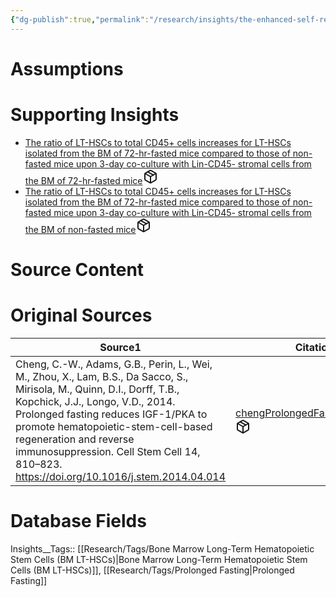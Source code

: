 ```yaml
---
{"dg-publish":true,"permalink":"/research/insights/the-enhanced-self-renewal-program-of-bm-lt-hs-cs-from-72-hour-fasted-mice-is-inherent-to-the-lt-hsc-cells-and-not-related-to-the-bm-stromal-niche-cells/"}
---
```


# Assumptions
<div><ul class="dataview list-view-ul"></ul></div>

# Supporting Insights
<div><ul class="dataview list-view-ul"><li><span><a data-tooltip-position="top" aria-label="Research/Insights/The ratio of LT-HSCs to total CD45+ cells increases for LT-HSCs isolated from the BM of 72-hr-fasted mice compared to those of non-fasted mice upon 3-day co-culture with Lin-CD45- stromal cells from the BM of 72-hr-fasted mice.md" data-href="Research/Insights/The ratio of LT-HSCs to total CD45+ cells increases for LT-HSCs isolated from the BM of 72-hr-fasted mice compared to those of non-fasted mice upon 3-day co-culture with Lin-CD45- stromal cells from the BM of 72-hr-fasted mice.md" href="Research/Insights/The ratio of LT-HSCs to total CD45+ cells increases for LT-HSCs isolated from the BM of 72-hr-fasted mice compared to those of non-fasted mice upon 3-day co-culture with Lin-CD45- stromal cells from the BM of 72-hr-fasted mice.md" class="internal-link" target="_blank" rel="noopener" fileclass-name="Research Links">The ratio of LT-HSCs to total CD45+ cells increases for LT-HSCs isolated from the BM of 72-hr-fasted mice compared to those of non-fasted mice upon 3-day co-culture with Lin-CD45- stromal cells from the BM of 72-hr-fasted mice</a><a class="metadata-menu fileclass-icon"><svg xmlns="http://www.w3.org/2000/svg" width="24" height="24" viewBox="0 0 24 24" fill="none" stroke="currentColor" stroke-width="2" stroke-linecap="round" stroke-linejoin="round" class="svg-icon lucide-package"><path d="m7.5 4.27 9 5.15"></path><path d="M21 8a2 2 0 0 0-1-1.73l-7-4a2 2 0 0 0-2 0l-7 4A2 2 0 0 0 3 8v8a2 2 0 0 0 1 1.73l7 4a2 2 0 0 0 2 0l7-4A2 2 0 0 0 21 16Z"></path><path d="m3.3 7 8.7 5 8.7-5"></path><path d="M12 22V12"></path></svg></a></span></li><li><span><a data-tooltip-position="top" aria-label="Research/Insights/The ratio of LT-HSCs to total CD45+ cells increases for LT-HSCs isolated from the BM of 72-hr-fasted mice compared to those of non-fasted mice upon 3-day co-culture with Lin-CD45- stromal cells from the BM of non-fasted mice.md" data-href="Research/Insights/The ratio of LT-HSCs to total CD45+ cells increases for LT-HSCs isolated from the BM of 72-hr-fasted mice compared to those of non-fasted mice upon 3-day co-culture with Lin-CD45- stromal cells from the BM of non-fasted mice.md" href="Research/Insights/The ratio of LT-HSCs to total CD45+ cells increases for LT-HSCs isolated from the BM of 72-hr-fasted mice compared to those of non-fasted mice upon 3-day co-culture with Lin-CD45- stromal cells from the BM of non-fasted mice.md" class="internal-link" target="_blank" rel="noopener" fileclass-name="Research Links">The ratio of LT-HSCs to total CD45+ cells increases for LT-HSCs isolated from the BM of 72-hr-fasted mice compared to those of non-fasted mice upon 3-day co-culture with Lin-CD45- stromal cells from the BM of non-fasted mice</a><a class="metadata-menu fileclass-icon"><svg xmlns="http://www.w3.org/2000/svg" width="24" height="24" viewBox="0 0 24 24" fill="none" stroke="currentColor" stroke-width="2" stroke-linecap="round" stroke-linejoin="round" class="svg-icon lucide-package"><path d="m7.5 4.27 9 5.15"></path><path d="M21 8a2 2 0 0 0-1-1.73l-7-4a2 2 0 0 0-2 0l-7 4A2 2 0 0 0 3 8v8a2 2 0 0 0 1 1.73l7 4a2 2 0 0 0 2 0l7-4A2 2 0 0 0 21 16Z"></path><path d="m3.3 7 8.7 5 8.7-5"></path><path d="M12 22V12"></path></svg></a></span></li></ul></div>

# Source Content
<div><ul class="dataview list-view-ul"></ul></div>

# Original Sources
<div><table class="dataview table-view-table"><thead class="table-view-thead"><tr class="table-view-tr-header"><th class="table-view-th"><span>Source</span><span class="dataview small-text">1</span></th><th class="table-view-th"><span>Citation Key</span></th></tr></thead><tbody class="table-view-tbody"><tr><td><span>Cheng, C.-W., Adams, G.B., Perin, L., Wei, M., Zhou, X., Lam, B.S., Da Sacco, S., Mirisola, M., Quinn, D.I., Dorff, T.B., Kopchick, J.J., Longo, V.D., 2014. Prolonged fasting reduces IGF-1/PKA to promote hematopoietic-stem-cell-based regeneration and reverse immunosuppression. Cell Stem Cell 14, 810–823. <a rel="noopener" class="external-link" href="https://doi.org/10.1016/j.stem.2014.04.014" target="_blank">https://doi.org/10.1016/j.stem.2014.04.014</a></span></td><td><span><a data-tooltip-position="top" aria-label="Research/Evidence Sources/chengProlongedFastingReduces2014.md" data-href="Research/Evidence Sources/chengProlongedFastingReduces2014.md" href="Research/Evidence Sources/chengProlongedFastingReduces2014.md" class="internal-link" target="_blank" rel="noopener" fileclass-name="Research Links">chengProlongedFastingReduces2014</a><a class="metadata-menu fileclass-icon"><svg xmlns="http://www.w3.org/2000/svg" width="24" height="24" viewBox="0 0 24 24" fill="none" stroke="currentColor" stroke-width="2" stroke-linecap="round" stroke-linejoin="round" class="svg-icon lucide-package"><path d="m7.5 4.27 9 5.15"></path><path d="M21 8a2 2 0 0 0-1-1.73l-7-4a2 2 0 0 0-2 0l-7 4A2 2 0 0 0 3 8v8a2 2 0 0 0 1 1.73l7 4a2 2 0 0 0 2 0l7-4A2 2 0 0 0 21 16Z"></path><path d="m3.3 7 8.7 5 8.7-5"></path><path d="M12 22V12"></path></svg></a></span></td></tr></tbody></table></div>

# Database Fields
Insights__Tags:: [[Research/Tags/Bone Marrow Long-Term Hematopoietic Stem Cells (BM LT-HSCs)\|Bone Marrow Long-Term Hematopoietic Stem Cells (BM LT-HSCs)]], [[Research/Tags/Prolonged Fasting\|Prolonged Fasting]]